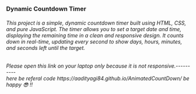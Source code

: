 <h3>

Dynamic Countdown Timer</h3>
<h6>
This project is a simple, dynamic countdown timer built using HTML, CSS, and pure JavaScript. The timer allows you to set a target date and time, displaying the remaining time in a clean and responsive design. It counts down in real-time, updating every second to show days, hours, minutes, and seconds left until the target.</h6>

<h6>
  Please open this link on your laptop only because it is not responsive.----------<br>
  here be referal code https://aadityagi84.github.io/AnimatedCountDown/  be happy 😎 !!
</h6>
